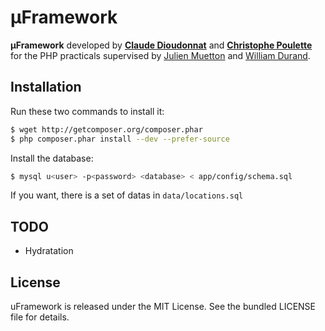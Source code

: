 µFramework 
==========

**µFramework** developed by **[Claude Dioudonnat](https://github.com/claudusd)** and **[Christophe Poulette](https://github.com/Totof6942)** for the PHP practicals supervised by [Julien Muetton](https://github.com/themouette) and [William Durand](https://github.com/willdurand).

Installation
------------

Run these two commands to install it:

``` bash
$ wget http://getcomposer.org/composer.phar
$ php composer.phar install --dev --prefer-source
```

Install the database:

``` bash
$ mysql u<user> -p<password> <database> < app/config/schema.sql
```

If you want, there is a set of datas in `data/locations.sql`

TODO
----

* Hydratation

License
-------

uFramework is released under the MIT License. See the bundled LICENSE file for details.

